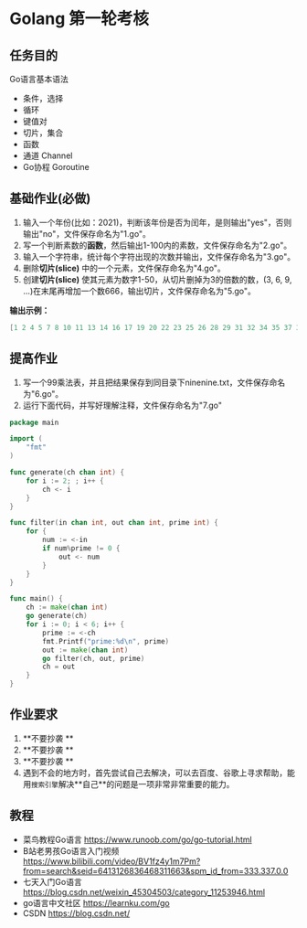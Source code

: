 # Golang 第一轮考核

## 任务目的

Go语言基本语法

- 条件，选择
- 循环
- 键值对
- 切片，集合
- 函数
- 通道 Channel
- Go协程 Goroutine



## 基础作业(必做)

1. 输⼊⼀个年份(比如：2021)，判断该年份是否为闰年，是则输出"yes"，否则输出"no"，⽂件保存命名为"1.go"。
2. 写⼀个判断素数的**函数**，然后输出1-100内的素数，⽂件保存命名为"2.go"。
3. 输⼊⼀个字符串，统计每个字符出现的次数并输出，⽂件保存命名为"3.go"。
4. 删除**切片(slice)** 中的一个元素，⽂件保存命名为"4.go"。
5. 创建**切片(slice)** 使其元素为数字1-50，从切⽚删掉为3的倍数的数，(3, 6, 9, ...)在末尾再增加⼀个数666，输出切⽚，⽂件保存命名为"5.go"。

**输出示例：**

```go
[1 2 4 5 7 8 10 11 13 14 16 17 19 20 22 23 25 26 28 29 31 32 34 35 37 38 40 41 43 44 46 47 49 50 666]
```



## 提高作业

1. 写一个99乘法表，并且把结果保存到同⽬录下ninenine.txt，⽂件保存命名为"6.go"。
2. 运行下面代码，并写好理解注释，⽂件保存命名为"7.go"

```go
package main

import (
	"fmt"
)

func generate(ch chan int) {
	for i := 2; ; i++ {
		ch <- i
	}
}

func filter(in chan int, out chan int, prime int) {
	for {
		num := <-in  
		if num%prime != 0 { 
			out <- num
		}
	}
}

func main() {
	ch := make(chan int)
	go generate(ch)
	for i := 0; i < 6; i++ {  
		prime := <-ch 
		fmt.Printf("prime:%d\n", prime)
		out := make(chan int) 
		go filter(ch, out, prime)
		ch = out
	}
}
```



## 作业要求

1.  **不要抄袭 **
2.  **不要抄袭  **
3.  **不要抄袭  **
4.  遇到不会的地⽅时，⾸先尝试⾃⼰去解决，可以去百度、⾕歌上寻求帮助，能⽤`搜索引擎`解决**⾃⼰**的问题是⼀项⾮常⾮常重要的能⼒。



## 教程

- 菜鸟教程Go语言 https://www.runoob.com/go/go-tutorial.html
- B站老男孩Go语言入门视频 https://www.bilibili.com/video/BV1fz4y1m7Pm?from=search&seid=6413126836468311663&spm_id_from=333.337.0.0
- 七天入门Go语言 https://blog.csdn.net/weixin_45304503/category_11253946.html
- go语言中文社区 https://learnku.com/go
- CSDN https://blog.csdn.net/



